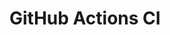 # GitHub Actions CI



















































































































































































































































































































































































































































































































































































































































































































































































































































































































































































































































































































































































































































































































































































































































































































































































































































































































































































































































































































































































































































































































































































































































































































































































































































































































































































































































































































































































































































































































































































































































































































































































































































































































































































































